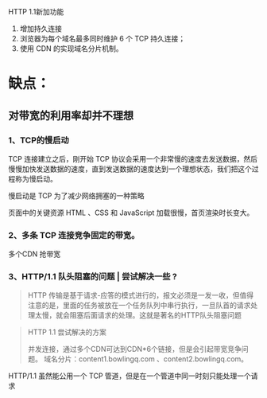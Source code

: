 HTTP 1.1新加功能

1. 增加持久连接
1. 浏览器为每个域名最多同时维护 6 个 TCP 持久连接；
1. 使用 CDN 的实现域名分片机制。

# 缺点：

## 对带宽的利用率却并不理想

### 1、TCP的慢启动
TCP 连接建立之后，刚开始 TCP 协议会采用一个非常慢的速度去发送数据，然后慢慢加快发送数据的速度，直到发送数据的速度达到一个理想状态，我们把这个过程称为慢启动。

慢启动是 TCP 为了减少网络拥塞的一种策略

页面中的关键资源  HTML 、CSS 和 JavaScript 加载很慢，首页渲染时长变大。


### 2、多条 TCP 连接竞争固定的带宽。
多个CDN 抢带宽

### 3、HTTP/1.1 队头阻塞的问题 | 尝试解决一些 ?
> HTTP 传输是基于请求-应答的模式进行的，报文必须是一发一收，但值得注意的是，里面的任务被放在一个任务队列中串行执行，一旦队首的请求处理太慢，就会阻塞后面请求的处理。这就是著名的HTTP队头阻塞问题

> HTTP 1.1 尝试解决的方案
> 
>  并发连接，通过多个CDN可达到CDN*6个链接，但是会引起带宽竞争问题。
> 域名分片：content1.bowlingq.com 、content2.bowlingq.com。

HTTP/1.1 虽然能公用一个 TCP 管道，但是在一个管道中同一时刻只能处理一个请求

